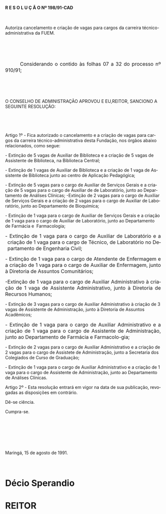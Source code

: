<body lang=PT-BR style='tab-interval:36.0pt'>

<div class=Section1>

<p class=MsoTitle><b>R E S O L U Ç Ã O Nº 198/91-CAD<o:p></o:p></b></p>

<p class=MsoNormal style='text-align:justify'><span style='font-size:12.0pt;
mso-bidi-font-size:10.0pt'><![if !supportEmptyParas]>&nbsp;<![endif]><o:p></o:p></span></p>

<p class=MsoBodyTextIndent>Autoriza cancelamento e criação de vagas para cargos
da carreira técnico-administrativa da FUEM.</p>

<p class=MsoNormal style='margin-left:8.0cm;text-align:justify'><span
style='font-size:12.0pt;mso-bidi-font-size:10.0pt'><![if !supportEmptyParas]>&nbsp;<![endif]><o:p></o:p></span></p>

<p class=MsoNormal style='margin-left:8.0cm;text-align:justify'><span
style='font-size:12.0pt;mso-bidi-font-size:10.0pt'><![if !supportEmptyParas]>&nbsp;<![endif]><o:p></o:p></span></p>

<p class=MsoNormal style='text-align:justify;text-indent:36.0pt'><span
style='font-size:12.0pt;mso-bidi-font-size:10.0pt'>Considerando o contido às
folhas 07 a 32 do processo nº 910/91;<o:p></o:p></span></p>

<p class=MsoNormal style='text-align:justify;text-indent:36.0pt'><span
style='font-size:12.0pt;mso-bidi-font-size:10.0pt'><![if !supportEmptyParas]>&nbsp;<![endif]><o:p></o:p></span></p>

<p class=MsoNormal style='text-align:justify'><span style='font-size:12.0pt;
mso-bidi-font-size:10.0pt'><![if !supportEmptyParas]>&nbsp;<![endif]><o:p></o:p></span></p>

<p class=MsoBodyTextIndent2>O CONSELHO DE ADMINISTRAÇÃO APROVOU E EU,REITOR,
SANCIONO A SEGUINTE RESOLUÇÃO:</p>

<p class=MsoBodyTextIndent2><![if !supportEmptyParas]>&nbsp;<![endif]><o:p></o:p></p>

<p class=MsoBodyTextIndent2><![if !supportEmptyParas]>&nbsp;<![endif]><o:p></o:p></p>

<p class=MsoBodyTextIndent2>Artigo 1º - Fica autorizado o cancelamento e a
criação de vagas para cargos da carreira técnico-administrativa desta Fundação,
nos órgãos abaixo relacionados, como segue:</p>

<p class=MsoBodyTextIndent3>- Extinção de 5 vagas de Auxiliar de Biblioteca e a
criação de 5 vagas de Assistente de Biblioteca, na Biblioteca Central;</p>

<p class=MsoBodyTextIndent3>- Extinção de 1 vagas de Auxiliar de Biblioteca e a
criação de 1 vaga de Assistente de Biblioteca junto ao centro de Aplicação
Pedagógica;</p>

<p class=MsoBodyTextIndent3>- Extinção de 5 vagas para o cargo de Auxiliar de
Serviços Gerais e a criação de 5 vagas para o cargo de Auxiliar de de
Laboratório, junto ao Departamento de Análises Clínicas; -Extinção de 2 vagas
para o cargo de Auxiliar de Serviços Gerais e a criação de 2 vagas para o cargo
de Auxiliar de Laboratório, junto ao Departamento de Bioquímica;</p>

<p class=MsoBodyTextIndent3>- Extinção de 1 vaga para o cargo de Auxiliar de
Serviços Gerais e a criação de 1 vaga para o cargo de Auxiliar de Laboratório,
junto ao Departamento de Farmácia e<span style="mso-spacerun: yes"> 
</span>Farmacologia;</p>

<p class=MsoNormal style='margin-left:5.65pt;text-align:justify;text-indent:
-5.65pt'><span style='font-size:12.0pt;mso-bidi-font-size:10.0pt'>- Extinção de
1 vaga para o cargo de Auxiliar de Laboratório e a criação de 1 vaga para o
cargo de Técnico, de Laboratório no Departamento de Engenharia Civil;<o:p></o:p></span></p>

<p class=MsoNormal style='text-align:justify'><span style='font-size:12.0pt;
mso-bidi-font-size:10.0pt'>- Extinção de 1 vaga para o cargo de Atendente de
Enfermagem e a criação de 1 vaga para o cargo de Auxiliar de Enfermagem, junto
à Diretoria de Assuntos Comunitários;<o:p></o:p></span></p>

<p class=MsoNormal style='text-align:justify'><span style='font-size:12.0pt;
mso-bidi-font-size:10.0pt'>-Extinção de 1 vaga para o cargo de Auxiliar
Administrativo à criação de 1 vaga de Assistente Administrativo, junto à
Diretoria de Recursos Humanos;<o:p></o:p></span></p>

<p class=MsoBodyTextIndent3>- Extinção de 3 vagas para o cargo de Auxiliar
Administrativo à criação de 3 vagas de Assistente de Administração, junto à
Diretoria de Assuntos Acadêmicos;</p>

<p class=MsoNormal style='text-align:justify'><span style='font-size:12.0pt;
mso-bidi-font-size:10.0pt'>- Extinção de 1 vaga para o cargo de Auxiliar
Administrativo e a criação de 1 vaga para o cargo de Assistente de
Administração, junto ao Departamento de Farmácia e Farmacolo-gia;<o:p></o:p></span></p>

<p class=MsoBodyTextIndent3>- Extinção de 2 vagas para o cargo de Auxiliar
Administrativo e a criação de 2 vagas para o cargo de Assistete de
Administração, junto a Secretaria dos Colegiados de Curso de Graduação;</p>

<p class=MsoBodyTextIndent3>- Extinção de 1 vaga para o cargo de Auxiliar
Administrativo e a criação de 1 vaga para o cargo de Assistente de
Administração, junto ao Departamento de Análises Clínicas.</p>

<p class=MsoBodyTextIndent2>Artigo 2º - Esta resolução entrará em vigor na data
de sua publicação, revogadas as disposições em contrário.</p>

<p class=MsoBodyTextIndent2>Dê-se ciência.</p>

<p class=MsoBodyTextIndent2>Cumpra-se.</p>

<p class=MsoNormal style='text-align:justify'><span style='font-size:12.0pt;
mso-bidi-font-size:10.0pt'><![if !supportEmptyParas]>&nbsp;<![endif]><o:p></o:p></span></p>

<p class=MsoNormal style='text-align:justify'><span style='font-size:12.0pt;
mso-bidi-font-size:10.0pt'><![if !supportEmptyParas]>&nbsp;<![endif]><o:p></o:p></span></p>

<p class=MsoNormal style='text-align:justify'><span style='font-size:12.0pt;
mso-bidi-font-size:10.0pt'><![if !supportEmptyParas]>&nbsp;<![endif]><o:p></o:p></span></p>

<p class=MsoBodyTextIndent>Maringá, 15 de agosto de 1991.</p>

<p class=MsoNormal style='text-align:justify'><span style='font-size:12.0pt;
mso-bidi-font-size:10.0pt'><![if !supportEmptyParas]>&nbsp;<![endif]><o:p></o:p></span></p>

<h1>Décio Sperandio</h1>

<h1>REITOR</h1>

</div>

</body>
